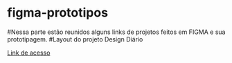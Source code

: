 # figma-prototipos

#Nessa parte estão reunidos alguns links de projetos feitos em FIGMA e sua prototipagem.
#Layout do projeto Design Diário

<a href="https://www.figma.com/proto/BSdGPYPNJRb1cqOy8AizxC/Design-Di%C3%A1rio---Projeto-Figma-%5BAlura%5D?page-id=0%3A1&type=design&node-id=1-5&viewport=390%2C445%2C1&scaling=scale-down&starting-point-node-id=1%3A5" target="_blank">Link de acesso</a>

